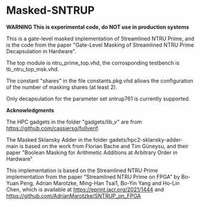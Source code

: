 # Masked-SNTRUP

**WARNING This is experimental code, do NOT use in production systems**

This is a gate-level masked implementation of Streamlined NTRU Prime, and is the code from the paper "Gate-Level Masking of Streamlined NTRU Prime Decapsulation in Hardware". 

The top module is ntru_prime_top.vhd, the corrosponding testbench is tb_ntru_top_msk.vhd.

The constant "shares" in the file constants.pkg.vhd allows the configuration of the number of masking shares (at least 2).

Only decapsulation for the parameter set sntrup761 is currently supported.

**Acknowledgments**

The HPC gadgets in the folder "gadgets/lib_v" are from https://github.com/cassiersg/fullverif.

The Masked Sklansky Adder in the folder gadets/hpc2-sklansky-adder-main is based on the work from Florian Bache and Tim Güneysu, and their paper "Boolean Masking for Arithmetic Additions at Arbitrary Order in Hardware"

This implementation is based on the Streamlined NTRU Prime implementation from the paper "Streamlined NTRU Prime on FPGA" by Bo-Yuan Peng, Adrian Marotzke, Ming-Han Tsai1, Bo-Yin Yang and Ho-Lin Chen, which is available at https://eprint.iacr.org/2021/1444 and  https://github.com/AdrianMarotzke/SNTRUP_on_FPGA